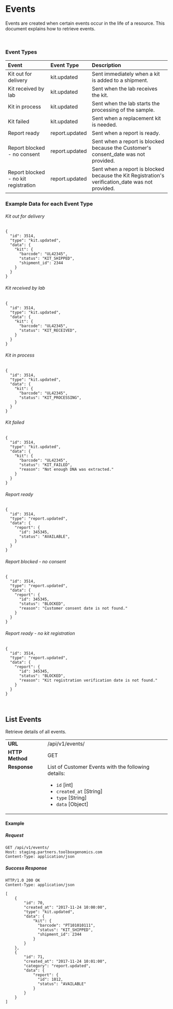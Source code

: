 # Events
Events are created when certain events occur in the life of a resource. This document explains how to retrieve events.

<br>

### Event Types

| Event | Event Type | Description
|:---|:---|:---
| Kit out for delivery | kit.updated | Sent immediately when a kit is added to a shipment.
| Kit received by lab | kit.updated | Sent when the lab receives the kit.
| Kit in process | kit.updated | Sent when the lab starts the processing of the sample.
| Kit failed | kit.updated | Sent when a replacement kit is needed.
| Report ready | report.updated | Sent when a report is ready.
| Report blocked - no consent | report.updated | Sent when a report is blocked because the Customer's consent_date was not provided.
| Report blocked - no kit registration | report.updated | Sent when a report is blocked because the Kit Registration's verification_date was not provided.


### Example Data for each Event Type

###### Kit out for delivery
```
{
  "id": 3514,
  "type": "kit.updated",
  "data": {
    "kit": {
      "barcode": "UL42345",
      "status": "KIT_SHIPPED",
      "shipment_id": 2344
    }
  } 
}
```

###### Kit received by lab
```
{
  "id": 3514,
  "type": "kit.updated",
  "data": {
    "kit": {
      "barcode": "UL42345",
      "status": "KIT_RECEIVED",
    }
  } 
}
```

###### Kit in process
```
{
  "id": 3514,
  "type": "kit.updated",
  "data": {
    "kit": {
      "barcode": "UL42345",
      "status": "KIT_PROCESSING",
    }
  } 
}
```

###### Kit failed
```
{
  "id": 3514,
  "type": "kit.updated",
  "data": {
    "kit": {
      "barcode": "UL42345",
      "status": "KIT_FAILED",
      "reason": "Not enough DNA was extracted."
    }
  } 
}
```

###### Report ready
```
{
  "id": 3514,
  "type": "report.updated",
  "data": {
    "report": {
      "id": 345345,
      "status": "AVAILABLE",
    }
  } 
}
```

###### Report blocked - no consent
```
{
  "id": 3514,
  "type": "report.updated",
  "data": {
    "report": {
      "id": 345345,
      "status": "BLOCKED",
      "reason": "Customer consent date is not found."
    }
  } 
}
```

###### Report ready - no kit registration
```
{
  "id": 3514,
  "type": "report.updated",
  "data": {
    "report": {
      "id": 345345,
      "status": "BLOCKED",
      "reason": "Kit registration verification date is not found."
    }
  } 
}
```

<br />

## List Events
Retrieve details of all events.

<table>
  <tr>
    <td><strong>URL</strong></td>
    <td> /api/v1/events/ </td>
  </tr>
  <tr>
    <td><strong>HTTP Method</strong></td>
    <td> GET </td>
  </tr>
  <tr>
    <td valign="top"><strong>Response</strong></td>
    <td>
    List of Customer Events with the following details:
      <ul>
        <li><code>id</code> [int]</li>
        <li><code>created_at</code> [String]</li>
        <li><code>type</code> [String]</li>
        <li><code>data</code> [Object]</li>
      </ul>
    </td>
  </tr>
</table>

#### Example


##### Request

```
GET /api/v1/events/
Host: staging.partners.toolboxgenomics.com
Content-Type: application/json

```

##### Success Response

```
HTTP/1.0 200 OK 
Content-Type: application/json

[
    {
        "id": 70,
        "created_at": "2017-11-24 10:00:00",
        "type": "kit.updated",
        "data": {
            "kit": {
              "barcode": "PT101010111",
              "status": "KIT_SHIPPED",
              "shipment_id": 2344
            }
        }
    },
    {
        "id": 71,
        "created_at": "2017-11-24 10:01:00",
        "category": "report.updated",
        "data": {
            "report": {
              "id": 1012,
              "status": "AVAILABLE"
            }
        }
    }
]
```
